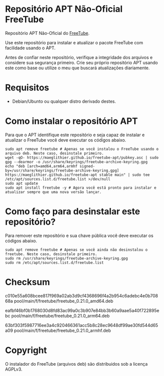 # Repositório APT Não-Oficial FreeTube
Repositório APT Não-Oficial do [FreeTube](https://github.com/FreeTubeApp/FreeTube).

Use este repositório para instalar e atualizar o pacote FreeTube com facilidade usando o APT.

Antes de confiar neste repositório, verifique a integridade dos arquivos e considere sua segurança primeiro. Crie seu próprio repositório APT usando este como base ou utilize o meu que buscará atualizações diariamente.

# Requisitos

* Debian/Ubunto ou qualquer distro derivado destes.

# Como instalar o repositório APT
Para que o APT identifique este repositório e seja capaz de instalar e atualizar o FreeTube você deve executar os códigos abaixo.
```shell
sudo apt remove freetube # Apenas se você instalou o FreeTube usando o arquivo deb. Neste caso, desinstale primeiro.
wget -qO- https://maeglithier.github.io/freetube-apt/pubkey.asc | sudo gpg --dearmor -o /usr/share/keyrings/freetube-archive-keyring.gpg
echo "deb [arch=amd64,arm64,armhf signed-by=/usr/share/keyrings/freetube-archive-keyring.gpg] https://maeglithier.github.io/freetube-apt stable main" | sudo tee /etc/apt/sources.list.d/freetube.list >/dev/null
sudo apt update
sudo apt install freetube -y # Agora você está pronto para instalar e atualizar sempre que uma nova versão lançar.
```

# Como faço para desinstalar este repositório?
Para remover este repositório e sua chave pública você deve executar os códigos abaixo.
```shell
sudo apt remove freetube # Apenas se você ainda não desinstalou o freetube. Neste caso, desinstale primeiro.
sudo rm /usr/share/keyrings/freetube-archive-keyring.gpg
sudo rm /etc/apt/sources.list.d/freetube.list
```

# Checksum

c010e55a608bcee817f969a02ab3d9cf4368696f4a2b954c6adebc4e0b70868a  pool/main/f/freetube/freetube_0.21.0_amd64.deb

eafbf46bf0b1768030d8fd83ac99a0c3b907e84bb3b60a9aae5a40f722895ebc  pool/main/f/freetube/freetube_0.21.0_arm64.deb

63bf303f5987716ee3a4c920466361acc5b8c28ec9648df99ae30fd544d65a09  pool/main/f/freetube/freetube_0.21.0_armhf.deb

# Copyright
O instalador do FreeTube (arquivos deb) são distribuidos sob a licença AGPLv3.